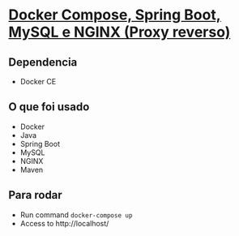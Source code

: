 # [Docker Compose, Spring Boot, MySQL e NGINX (Proxy reverso)](https://github.com/alansvieceli/teste-sts-docker-mysql)

## Dependencia
- Docker CE

## O que foi usado
- Docker
- Java
- Spring Boot
- MySQL
- NGINX
- Maven

## Para rodar
- Run command `docker-compose up`
- Access to http://localhost/